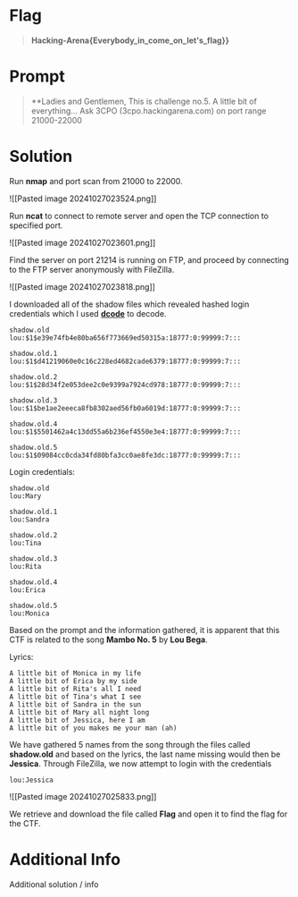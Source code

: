 # Flag

> **Hacking-Arena{Everybody_in_come_on_let's_flag}}**

# Prompt

> **Ladies and Gentlemen,
> This is challenge no.5.
> A little bit of everything...
> Ask 3CPO (3cpo.hackingarena.com) on port range 21000-22000

# Solution

Run **nmap** and port scan from 21000 to 22000. 

![[Pasted image 20241027023524.png]]

Run **ncat** to connect to remote server and open the TCP connection to specified port.

![[Pasted image 20241027023601.png]]

Find the server on port 21214 is running on FTP, and proceed by connecting to the FTP server anonymously with FileZilla.

![[Pasted image 20241027023818.png]]

I downloaded all of the shadow files which revealed hashed login credentials which I used **[dcode](https://www.dcode.fr/md5-hash)** to decode.

```
shadow.old
lou:$1$e39e74fb4e80ba656f773669ed50315a:18777:0:99999:7:::

shadow.old.1
lou:$1$d41219060e0c16c228ed4682cade6379:18777:0:99999:7:::

shadow.old.2
lou:$1$28d34f2e053dee2c0e9399a7924cd978:18777:0:99999:7:::

shadow.old.3
lou:$1$be1ae2eeeca8fb8302aed56fb0a6019d:18777:0:99999:7:::

shadow.old.4
lou:$1$5501462a4c13dd55a6b236ef4550e3e4:18777:0:99999:7:::

shadow.old.5
lou:$1$09084cc0cda34fd80bfa3cc0ae8fe3dc:18777:0:99999:7:::
```

Login credentials:

```
shadow.old
lou:Mary

shadow.old.1
lou:Sandra

shadow.old.2
lou:Tina

shadow.old.3
lou:Rita

shadow.old.4
lou:Erica

shadow.old.5
lou:Monica
```

Based on the prompt and the information gathered, it is apparent that this CTF is related to the song **Mambo No. 5** by **Lou Bega**. 

Lyrics:

```
A little bit of Monica in my life  
A little bit of Erica by my side  
A little bit of Rita's all I need  
A little bit of Tina's what I see  
A little bit of Sandra in the sun  
A little bit of Mary all night long  
A little bit of Jessica, here I am  
A little bit of you makes me your man (ah)
```

We have gathered 5 names from the song through the files called **shadow.old** and based on the lyrics, the last name missing would then be **Jessica**. Through FileZilla, we now attempt to login with the credentials

```
lou:Jessica
```

![[Pasted image 20241027025833.png]]

We retrieve and download the file called **Flag** and open it to find the flag for the CTF.
# Additional Info

Additional solution / info